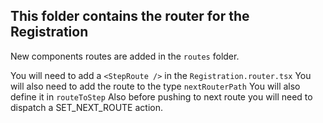 ## This folder contains the router for the Registration

New components routes are added in the `routes` folder.

You will need to add a `<StepRoute />` in the `Registration.router.tsx` You will also need to add the route to the type
`nextRouterPath` You will also define it in `routeToStep`
Also before pushing to next route you will need to dispatch a SET_NEXT_ROUTE action.
